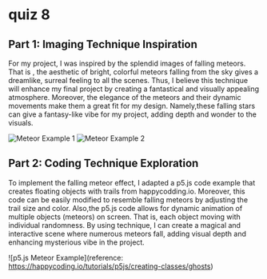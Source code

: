 # quiz 8
## Part 1: Imaging Technique Inspiration

For my project, I was inspired by the splendid images of falling meteors. That is , the aesthetic of bright, colorful meteors falling from the sky gives a dreamlike, surreal feeling to all the scenes. Thus, I believe this technique will enhance my final project by creating a fantastical and visually appealing atmosphere. Moreover, the elegance of the meteors and their dynamic movements make them a great fit for my design. Namely,these falling stars can give a fantasy-like vibe for my project, adding depth and wonder to the visuals.

![Meteor Example 1](https://github.com/xiaoy0919/xiyu0585_9103_tut9/blob/main/p5_project/assests/p1.png)
![Meteor Example 2](https://github.com/xiaoy0919/xiyu0585_9103_tut9/blob/main/p5_project/assests/p2.png)

##  Part 2: Coding Technique Exploration

To implement the falling meteor effect, I adapted a p5.js code example that creates floating objects with trails from happycodding.io. Moreover, this code can be easily modified to resemble falling meteors by adjusting the trail size and color. Also,the p5.js code allows for dynamic animation of multiple objects (meteors) on screen. That is, each object moving with individual randomness. By using  technique, I can create a magical and interactive scene where numerous meteors fall, adding visual depth and enhancing mysterious vibe in the project.

![p5.js Meteor Example](reference: https://happycoding.io/tutorials/p5js/creating-classes/ghosts)


